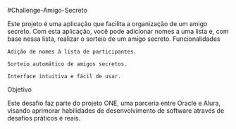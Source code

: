 #Challenge-Amigo-Secreto

Este projeto é uma aplicação que facilita a organização de um amigo secreto. Com esta aplicação, você pode adicionar nomes a uma lista e, com base nessa lista, realizar o sorteio de um amigo secreto.
Funcionalidades

    Adição de nomes à lista de participantes.

    Sorteio automático de amigos secretos.

    Interface intuitiva e fácil de usar.

Objetivo

Este desafio faz parte do projeto ONE, uma parceria entre Oracle e Alura, visando aprimorar habilidades de desenvolvimento de software através de desafios práticos e reais.
